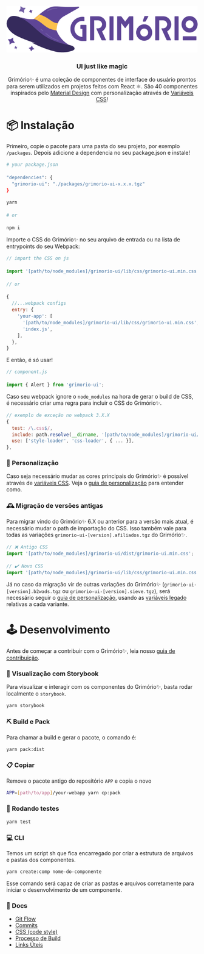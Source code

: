 <p align="center">
  <img alt="Grimório✨" src="internals/logo/logo-grimorio-cores.png?raw=true">
</p>

<h3 align="center">
  UI just like magic
</h3>

<p align="center">
  Grimório✨ é uma coleção de componentes de interface do usuário prontos para serem utilizados em projetos feitos com React ⚛️. São 40 componentes inspirados pelo <a href="https://material.io/design/">Material Design</a> com personalização através de <a href="https://developer.mozilla.org/pt-BR/docs/Web/CSS/Using_CSS_custom_properties">Variáveis CSS</a>!
</p>

# 📦 Instalação

Primeiro, copie o pacote para uma pasta do seu projeto, por exemplo `/packages`. Depois adicione a dependencia no seu package.json e instale!

```bash
# your package.json

"dependencies": {
  "grimorio-ui": "./packages/grimorio-ui-x.x.x.tgz"
}
```

```bash
yarn

# or

npm i
```

Importe o CSS do Grimório✨ no seu arquivo de entrada ou na lista de entrypoints do seu Webpack:

```js
// import the CSS on js

import '[path/to/node_modules]/grimorio-ui/lib/css/grimorio-ui.min.css';

// or

{ 
  //...webpack configs
  entry: {
    'your-app': [
      '[path/to/node_modules]/grimorio-ui/lib/css/grimorio-ui.min.css',
      'index.js',
    ],
  },
}

```

E então, é só usar!

```js
// component.js

import { Alert } from 'grimorio-ui';
```

Caso seu webpack ignore o `node_modules` na hora de gerar o build de CSS, é necessário criar uma regra para incluir o CSS do Grimório✨.

```js
// exemplo de exceção no webpack 3.X.X
{
  test: /\.css$/,
  include: path.resolve(__dirname, '[path/to/node_modules]/grimorio-ui/lib/css/grimorio-ui.min.css'),
  use: ['style-loader', 'css-loader', { ... }],
},
```

### 💅 Personalização

Caso seja necessário mudar as cores principais do Grimório✨ é possível através de [variáveis CSS](https://developer.mozilla.org/pt-BR/docs/Web/CSS/var). Veja o [guia de personalização](./docs/advanced-css.md)
 para entender como.

### 🕰 Migração de versões antigas
Para migrar vindo do Grimório✨ 6.X ou anterior para a versão mais atual, é necessário mudar o path de importação do CSS. Isso também vale para todas as variações `grimorio-ui-[version].afiliados.tgz` do Grimório✨.

```js
// ❌ Antigo CSS
import '[path/to/node_modules]/grimorio-ui/dist/grimorio-ui.min.css';

// ✔️ Novo CSS
import '[path/to/node_modules]/grimorio-ui/lib/css/grimorio-ui.min.css';

```
Já no caso da migração vir de outras variações do Grimório✨ (`grimorio-ui-[version].b2wads.tgz` ou `grimorio-ui-[version].sieve.tgz`), será necessário seguir o [guia de personalização](./docs/advanced-css.md), usando as [variáveis legado](./docs/legacy-variables.md) relativas a cada variante.


# 🕹 Desenvolvimento

Antes de começar a contribuir com o Grimório✨, leia nosso [guia de contribuição](./CONTRIBUTING.md).

### 📘 Visualização com Storybook

Para visualizar e interagir com os componentes do Grimório✨, basta rodar localmente o `storybook`.

```bash
yarn storybook
```

### ⛏️ Build e Pack
Para chamar a build e gerar o pacote, o comando é:

```bash
yarn pack:dist
```

### 📋 Copiar
Remove o pacote antigo do repositório `APP` e copia o novo

```bash
APP=[path/to/app]/your-webapp yarn cp:pack
```

### 🧪 Rodando testes

```bash
yarn test
```

### 💻 CLI

Temos um script sh que fica encarregado por criar a estrutura de arquivos e pastas dos componentes.

```sh
yarn create:comp nome-do-componente
```

Esse comando será capaz de criar as pastas e arquivos corretamente para iniciar o desenvolvimento de um componente.

### 📜 Docs

- [Git Flow](./docs/git-flow.md)
- [Commits](./docs/commits.md)
- [CSS (code style)](./docs/css-code-style.md)
- [Processo de Build](./docs/processo-de-build.md)
- [Links Úteis](./docs/links-uteis.md)

